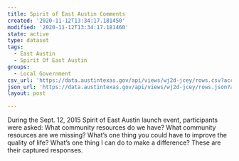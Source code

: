 ```yaml
---
title: Spirit of East Austin Comments
created: '2020-11-12T13:34:17.181450'
modified: '2020-11-12T13:34:17.181460'
state: active
type: dataset
tags:
  - East Austin
  - Spirit Of East Austin
groups:
  - Local Government
csv_url: 'https://data.austintexas.gov/api/views/wj2d-jcey/rows.csv?accessType=DOWNLOAD'
json_url: 'https://data.austintexas.gov/api/views/wj2d-jcey/rows.json?accessType=DOWNLOAD'
layout: post

---
```

During the Sept. 12, 2015 Spirit of East Austin launch event, participants were asked: What community resources do we have? What community resources are we missing? What’s one thing you could have to improve the quality of life? What’s one thing I can do to make a difference? These are their captured responses.
